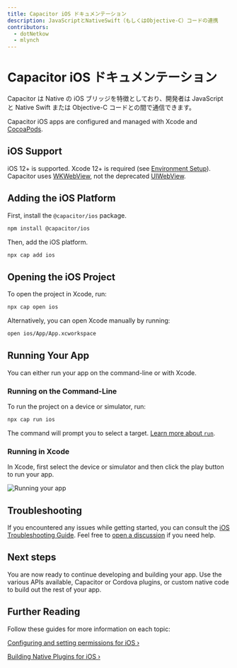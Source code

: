 ```yaml
---
title: Capacitor iOS ドキュメンテーション
description: JavaScriptとNativeSwift（もしくはObjective-C）コードの連携
contributors:
  - dotNetkow
  - mlynch
---
```


# Capacitor iOS ドキュメンテーション

Capacitor は Native の iOS ブリッジを特徴としており、開発者は JavaScript と Native Swift または Objective-C コードとの間で通信できます。

Capacitor iOS apps are configured and managed with Xcode and [CocoaPods](https://cocoapods.org/).

## iOS Support

iOS 12+ is supported. Xcode 12+ is required (see [Environment Setup](/docs/getting-started/environment-setup#ios-development)). Capacitor uses [WKWebView](https://developer.apple.com/documentation/webkit/wkwebview), not the deprecated [UIWebView](https://developer.apple.com/documentation/uikit/uiwebview).

## Adding the iOS Platform

First, install the `@capacitor/ios` package.

```bash
npm install @capacitor/ios
```

Then, add the iOS platform.

```bash
npx cap add ios
```

## Opening the iOS Project

To open the project in Xcode, run:

```bash
npx cap open ios
```

Alternatively, you can open Xcode manually by running:

```bash
open ios/App/App.xcworkspace
```

## Running Your App

You can either run your app on the command-line or with Xcode.

### Running on the Command-Line

To run the project on a device or simulator, run:

```bash
npx cap run ios
```

The command will prompt you to select a target. [Learn more about `run`](/docs/cli/run).

### Running in Xcode

In Xcode, first select the device or simulator and then click the play button to run your app.

![Running your app](/assets/img/docs/ios/running.png)

## Troubleshooting

If you encountered any issues while getting started, you can consult the [iOS Troubleshooting Guide](/docs/ios/troubleshooting). Feel free to [open a discussion](https://github.com/ionic-team/capacitor/discussions/) if you need help.

## Next steps

You are now ready to continue developing and building your app. Use the various APIs available, Capacitor or Cordova plugins, or custom native code to build out the rest of your app.

## Further Reading

Follow these guides for more information on each topic:

[Configuring and setting permissions for iOS &#8250;](/docs/ios/configuration)

[Building Native Plugins for iOS &#8250;](/docs/plugins)
